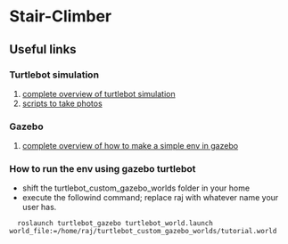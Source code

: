 # Stair-Climber

## Useful links

### Turtlebot simulation
1) [complete overview of turtlebot simulation](https://learn.turtlebot.com/2015/02/03/1/)
2) [scripts to take photos](https://github.com/markwsilliman/turtlebot/blob/master/take_photo.py)

### Gazebo
1) [complete overview of how to make a simple env in gazebo](http://gazebosim.org/tutorials?cat=build_world&tut=building_editor)

### How to run the env using gazebo turtlebot

* shift the turtlebot_custom_gazebo_worlds folder in your home                        
* execute the followind command; replace raj with whatever name your user has.    
```
  roslaunch turtlebot_gazebo turtlebot_world.launch world_file:=/home/raj/turtlebot_custom_gazebo_worlds/tutorial.world
```
